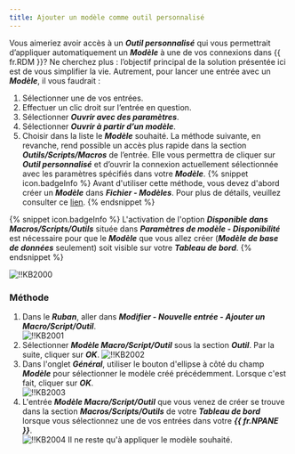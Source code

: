 ```yaml
---
title: Ajouter un modèle comme outil personnalisé
---
```

Vous aimeriez avoir accès à un ***Outil personnalisé*** qui vous permettrait d’appliquer automatiquement un ***Modèle*** à une de vos connexions dans {{ fr.RDM }}? Ne cherchez plus : l’objectif principal de la solution présentée ici est de vous simplifier la vie. Autrement, pour lancer une entrée avec un ***Modèle***, il vous faudrait :  

1. Sélectionner une de vos entrées. 
1. Effectuer un clic droit sur l’entrée en question. 
1. Sélectionner ***Ouvrir avec des paramètres***. 
1. Sélectionner ***Ouvrir à partir d’un modèle***. 
1. Choisir dans la liste le ***Modèle*** souhaité. 
La méthode suivante, en revanche, rend possible un accès plus rapide dans la section ***Outils/Scripts/Macros*** de l’entrée. Elle vous permettra de cliquer sur ***Outil personnalisé*** et d’ouvrir la connexion actuellement sélectionnée avec les paramètres spécifiés dans votre ***Modèle***. 
{% snippet icon.badgeInfo %} 
Avant d'utiliser cette méthode, vous devez d'abord créer un ***Modèle*** dans ***Fichier - Modèles***. Pour plus de détails, veuillez consulter ce [lien](/fr/rdm/windows/commands/file/templates/). 
{% endsnippet %}
 
{% snippet icon.badgeInfo %} 
L'activation de l'option ***Disponible dans Macros/Scripts/Outils*** située dans ***Paramètres de modèle - Disponibilité*** est nécessaire pour que le ***Modèle*** que vous allez créer (***Modèle de base de données*** seulement) soit visible sur votre ***Tableau de bord***. 
{% endsnippet %}

![!!KB2000](https://webdevolutions.azureedge.net/docs/fr/kb/KB2000.png) 
### Méthode 
1. Dans le ***Ruban***, aller dans ***Modifier - Nouvelle entrée - Ajouter un Macro/Script/Outil***.  
![!!KB2001](https://webdevolutions.azureedge.net/docs/fr/kb/KB2001.png) 
1. Sélectionner ***Modèle Macro/Script/Outil*** sous la section ***Outil***. Par la suite, cliquer sur ***OK***. 
![!!KB2002](https://webdevolutions.azureedge.net/docs/fr/kb/KB2002.png) 
1. Dans l'onglet ***Général***, utiliser le bouton d'ellipse à côté du champ ***Modèle*** pour sélectionner le modèle créé précédemment. Lorsque c'est fait, cliquer sur ***OK***.  
![!!KB2003](https://webdevolutions.azureedge.net/docs/fr/kb/KB2003.png) 
1. L'entrée ***Modèle Macro/Script/Outil*** que vous venez de créer se trouve dans la section ***Macros/Scripts/Outils*** de votre ***Tableau de bord*** lorsque vous sélectionnez une de vos entrées dans votre ***{{ fr.NPANE }}***.  
![!!KB2004](https://webdevolutions.azureedge.net/docs/fr/kb/KB2004.png) 
Il ne reste qu'à appliquer le modèle souhaité. 
